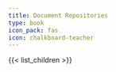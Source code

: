 ```yaml
---
title: Document Repositories
type: book
icon_pack: fas
icon: chalkboard-teacher
---
```


{{< list_children >}}
